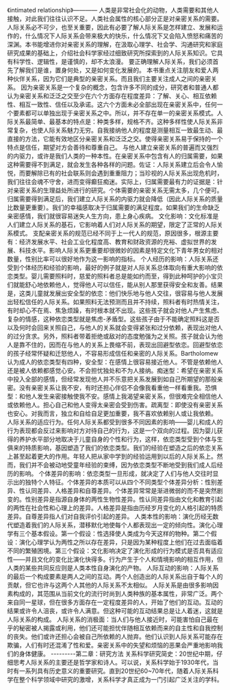 《intimated relationship》————
人类是非常社会化的动物，人类需要和其他人接触，对此我们往往认识不足。人类社会属性的核心部分正是对亲密关系的需要。
人际关系必不可少，也至关重要，因此有必要了解人际关系是怎样建立、发展和运作的，什么情况下人际关系会带来极大的快乐，什么情况下又会陷入愤怒和痛苦的深渊。本书能增进你对亲密关系的理解，在汲取心理学、社会学、沟通研究和家庭研究成果的基础上，介绍社会科学家经过细致研究所探索到的人际关系知识。它具有科学性、逻辑性，是谨慎的，却不太浪漫。
要正确理解人际关系，我们必须首先了解我们是谁，置身何处，又是如何变化发展的。
本书重点关注朋友和爱人两种伙伴关系，因为它们是典型的亲密关系。而且我们主要关注成人之间的亲密关系。
因为亲密关系是一个复杂的概念，包含许多不同的成分，研究者和普通人都认为亲密关系和泛泛之交至少在六个方面存在程度差异：了解、关心、相互依赖性、相互一致性、信任以及承诺。这六个方面未必全部出现在亲密关系中，任何一个要素都可以单独出现于亲密关系之中。所以，并不存在单一的亲密关系模式。人际关系最简单、最基本的特点是：种类多样，规格不齐。这种多样性使人际关系非常复杂，也使人际关系魅力无穷。自我接纳他人的程度是测量相互一致最生动、最直接的方法，它能有效地区分亲密关系和泛泛之交。使得亲密关系易于保持的一个特点是信任，期望对方会善待和尊重自己。
与他人建立亲密关系的普遍而又强烈的内驱力，或许是我们人类的一种本性。在亲密关系中包含有人的归属需要，如果这种需要得不到满足，就会发生各种各样的问题。佐证：人际关系建立后会令人愉悦，而要解除已有的社会联系则会遇到重重阻力；当珍视的人际关系出现危机时，我们往往会魂不守舍，进而变得癫狂痴迷。实际上，归属需要最有力的证据是：针对亲密关系的生理益处所进行的研究。个体需要的亲密关系无需太多，几个便可。归属需要得到满足后，我们建立人际关系的内驱力就会降低（因此人际关系的质量比数量更重要）。我们的幸福感取决于归属需要的满足程度。如果我们的生命缺乏亲密感情，我们就很容易迷失人生方向，患上身心疾病。
文化影响：文化标准是人们建立人际关系的基石，它影响着人们对人际关系的期望，限定了正常的人际关系模式。
支配亲密关系的规范已经不同于上一代人的规范，原因很多，根源主要有：经济发展水平、社会工业化程度高、教育和财政资源的充裕、虚拟世界的发展、科技水平。影响人际关系更重要却很微妙的因素是特定文化下青年男女的相对数量，性别比率可以很好地作为这一影响的指标。
个人经历的影响：人际关系还受到个体经历和经验的影响，最好的例子就是对人际关系总体取向有重大影响的依恋类型。婴儿需要照料时，慈爱的照料者总是能如约而至，得到此种呵护的小宝贝们就能舒心地依赖他人，觉得他人可以信任，能从别人那里获得安全和友善。结果是，这类儿童就发展出安全型的依恋：他们快乐地与他人交往，很容易与他人发展出轻松信任的人际关系。如果照料无法预测而且并不持续，照料者有时热情关注，有时却心不在焉、焦急烦躁，有时根本就不出现。这些孩子就会对他人产生焦虑、复杂的情感，这种依恋类型就是焦虑-矛盾型。这些孩子由于不能确定照料这是否以及何时会回来关照自己，与他人的关系就会变得紧张和过分依赖，表现出对他人的过分贪求。另外，照料者带着拒绝或敌对的态度勉强为之关照。孩子就会认为他人是靠不住的，因而在与他人的关系上畏缩不前，表现出回避型依恋。回避型依恋的孩子经常怀疑和迁怒他人，不容易形成信任和亲密的人际关系。Bartholomew认为成人的依恋类型有四种，安全型：在感情上很容易接近他人。不管是依赖他人还是被人依赖都感觉心安。不会担忧独处和不为人接纳。痴迷型：希望在亲密关系中投入全部的感情，但经常发现他人并不乐意把关系发展到如自己所期望的那般亲密。没有亲密关系让我不安，有时还担心伴侣不会像我看重他一样看重我。恐惧型：和他人发生亲密接触使我不安。感情上我渴望亲密关系，但很难完全相信他人或依赖他人。担心自己和他人变得太亲密会受到伤害。疏离型：即使没有亲密关系也安心。对我而言，独立和自给自足更加重要，我不喜欢依赖别人或让我依赖。
人际关系的适应行为。任何人际关系都受到很多不同因素的影响——婴儿和成人的行为表现都会反过来影响对方对待自己的行为，这是一个双向的过程。因为婴儿获得的养护水平部分地取决于儿童自身的个性和行为，这样，依恋类型受到个体与生俱来的特质影响，基因塑造了我们的依恋类型。我们的经验在塑造之后的依恋关系上甚至起着更大的作用。年轻人把从家中学到的经验运用到以后的人际关系上。然而，我们并不会被动地受童年经验的束缚，因为依恋类型不断地受到我们成人后经历的影响。
个体差异的影响：依恋类型一旦形成，就决定了人们与他人交往时显示出的独特个人特征。个体差异的本质可以从四个不同类型个体差异分析：性别差异、性认同差异、人格差异和自尊差异。个体差异常常是渐进微弱的而不是突然剧变的。性别差异是指源自身体的两性生物性差异。性认同差异指由文化和教育引起的两性在社会性和心理上的差异。人格差异是指由历经岁月变化的人格引起的特质差异。自尊差异指人们对自我评价引起的差异。
人类本性的影响：演化历经无数代塑造着我们的人际关系，潜移默化地使每个人都表现出一定的倾向性。演化心理学有三个基本假设。第一个假设：性选择使人类成为今天这样的物种。第二个假设：演化心理学认为两性之所以存在差异，只是因为某种程度上他们在过去面临着不同的繁殖困境。第三个假设：文化影响决定了演化形成的行为模式是否具有适应性——并且文化的变化比演化快得多。行为产生于个人和情境影响的相互作用，但人类的某些共同反应则是人类本性自身演化的产物。
人际互动的影响：人际关系的最后一个构成要素是两人之间的互动。两个人创造出的人际关系出自于每个人的贡献，但它也许与这两个人其他的人际关系不太相似。
人际关系是由很多影响因素构成的，其范围从当前文化的流行时尚到人类种族的基本属性，非常广泛。两个来自同一星球，但在很多方面存在一定程度差异的人，开始了他们的互动。互动的结果或许令人沮丧，或许令人满意。但这种可能的互动结果总是让人着迷，这就是人际关系的构成。
人际关系的消极面：当人们与他人接近时，可能害怕自己最在乎的秘密被人揭露或利用，他们还可能担忧伴随相互依赖而来的自主性和自我控制的丧失。他们或许还担心会被自己所依赖的人抛弃。他们认识到人际关系可能存在欺骗，人们有时还混淆了性和爱。亲密关系中的失望和烦恼的恶果会严重地影响我们的身体健康。 
---------第二章：研究方法
关系科学研究简史：20世纪中期，仔细思考人际关系的主要还是哲学家和诗人。可以说，关系科学始于1930年代，当时有一系列具有历史意义的重要研究。直到20世纪60~70年代，随着人际关系科学在整个科学领域中研究的激增，关系科学才真正成为一门引起广泛关注的学科。